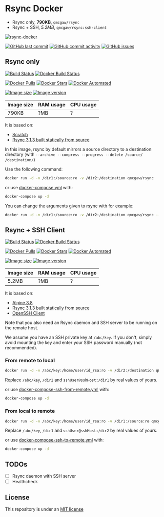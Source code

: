 # Rsync Docker

- Rsync only, **790KB**, `qmcgaw/rsync`
- Rsync + SSH, *5.2MB*, `qmcgaw/rsync:ssh-client`

[![rsync-docker](https://github.com/qdm12/rsync-docker/raw/master/title.png)](https://hub.docker.com/r/qmcgaw/rsync)

[![GitHub last commit](https://img.shields.io/github/last-commit/qdm12/rsync-docker.svg)](https://github.com/qdm12/rsync-docker/issues)
[![GitHub commit activity](https://img.shields.io/github/commit-activity/y/qdm12/rsync-docker.svg)](https://github.com/qdm12/rsync-docker/issues)
[![GitHub issues](https://img.shields.io/github/issues/qdm12/rsync-docker.svg)](https://github.com/qdm12/rsync-docker/issues)

## Rsync only

[![Build Status](https://travis-ci.org/qdm12/rsync-docker.svg?branch=master)](https://travis-ci.org/qdm12/rsync-docker)
[![Docker Build Status](https://img.shields.io/docker/build/qmcgaw/rsync.svg)](https://hub.docker.com/r/qmcgaw/rsync)

[![Docker Pulls](https://img.shields.io/docker/pulls/qmcgaw/rsync.svg)](https://hub.docker.com/r/qmcgaw/rsync)
[![Docker Stars](https://img.shields.io/docker/stars/qmcgaw/rsync.svg)](https://hub.docker.com/r/qmcgaw/rsync)
[![Docker Automated](https://img.shields.io/docker/automated/qmcgaw/rsync.svg)](https://hub.docker.com/r/qmcgaw/rsync)

[![Image size](https://images.microbadger.com/badges/image/qmcgaw/rsync.svg)](https://microbadger.com/images/qmcgaw/rsync)
[![Image version](https://images.microbadger.com/badges/version/qmcgaw/rsync.svg)](https://microbadger.com/images/qmcgaw/rsync)

| Image size | RAM usage | CPU usage |
| --- | --- | --- |
| 790KB | ?MB | ? |

It is based on:

- [Scratch](https://hub.docker.com/_/scratch/)
- [Rsync 3.1.3 built statically from source](https://rsync.samba.org/)

In this image, rsync by default mirrors a source directory to a destination directory (with `--archive --compress --progress --delete /source/ /destination/`)

Use the following command:

```bash
docker run -d -v /dir1:/source:ro -v /dir2:/destination qmcgaw/rsync
```

or use [docker-compose.yml](https://github.com/qdm12/rsync-docker/blob/master/docker-compose.yml) with:

```bash
docker-compose up -d
```

You can change the arguments given to rsync with for example:

```bash
docker run -d -v /dir1:/source:ro -v /dir2:/destination qmcgaw/rsync --quiet /source/ /destination/
```

## Rsync + SSH Client

[![Build Status](https://travis-ci.org/qdm12/rsync-docker.svg?branch=master)](https://travis-ci.org/qdm12/rsync-docker)
[![Docker Build Status](https://img.shields.io/docker/build/qmcgaw/rsync:ssh-client.svg)](https://hub.docker.com/r/qmcgaw/rsync:ssh-client)

[![Docker Pulls](https://img.shields.io/docker/pulls/qmcgaw/rsync:ssh-client.svg)](https://hub.docker.com/r/qmcgaw/rsync:ssh-client)
[![Docker Stars](https://img.shields.io/docker/stars/qmcgaw/rsync:ssh-client.svg)](https://hub.docker.com/r/qmcgaw/rsync:ssh-client)
[![Docker Automated](https://img.shields.io/docker/automated/qmcgaw/rsync:ssh-client.svg)](https://hub.docker.com/r/qmcgaw/rsync:ssh-client)

[![Image size](https://images.microbadger.com/badges/image/qmcgaw/rsync:ssh-client.svg)](https://microbadger.com/images/qmcgaw/rsync:ssh-client)
[![Image version](https://images.microbadger.com/badges/version/qmcgaw/rsync:ssh-client.svg)](https://microbadger.com/images/qmcgaw/rsync:ssh-client)

| Image size | RAM usage | CPU usage |
| --- | --- | --- |
| 5.2MB | ?MB | ? |

It is based on:

- [Alpine 3.8](https://alpinelinux.org)
- [Rsync 3.1.3 built statically from source](https://rsync.samba.org/)
- [OpenSSH Client](https://pkgs.alpinelinux.org/package/v3.8/main/x86_64/openssh-client)

Note that you also need an Rsync daemon and SSH server to be running on the remote host.

We assume you have an SSH private key at `/abc/key`. If you don't, simply avoid mounting the key and enter your SSH password manually (not recommended).

### From remote to local

```bash
docker run -d -v /abc/key:/home/user/id_rsa:ro -v /dir2:/destination qmcgaw/rsync sshUser@sshHost:/dir1/ /destination/
```

Replace `/abc/key`, `/dir2` and `sshUser@sshHost:/dir1` by real values of yours.

or use [docker-compose-ssh-from-remote.yml](https://github.com/qdm12/rsync-docker/blob/master/docker-compose-ssh-from-remote.yml) with:

```bash
docker-compose up -d
```

### From local to remote

```bash
docker run -d -v /abc/key:/home/user/id_rsa:ro -v /dir1:/source:ro qmcgaw/rsync /source/ sshUser@sshHost:/dir2/
```

Replace `/abc/key`, `/dir1` and `sshUser@sshHost:/dir2` by real values of yours.

or use [docker-compose-ssh-to-remote.yml](https://github.com/qdm12/rsync-docker/blob/master/docker-compose-ssh-to-remote.yml) with:

```bash
docker-compose up -d
```

## TODOs

- [ ] Rsync daemon with SSH server
- [ ] Healthcheck

## License

This repository is under an [MIT license](https://github.com/qdm12/rsync-docker/master/license)
